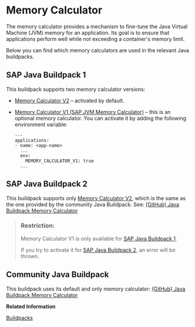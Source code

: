 <!-- loio505a71ae53e84c7a972bb6c34b4316fb -->

# Memory Calculator

The memory calculator provides a mechanism to fine-tune the Java Virtual Machine \(JVM\) memory for an application. Its goal is to ensure that applications perform well while not exceeding a container's memory limit.

Below you can find which memory calculators are used in the relevant Java buildpacks.



<a name="loio505a71ae53e84c7a972bb6c34b4316fb__section_kyg_nz3_k1c"/>

## SAP Java Buildpack 1

This buildpack supports two memory calculator versions:

-   [Memory Calculator V2](memory-calculator-v2-8eef959.md) – activated by default.

-   [Memory Calculator V1 \(SAP JVM Memory Calculator\)](memory-calculator-v1-sap-jvm-memory-calculator-c1059e0.md) – this is an optional memory calculator. You can activate it by adding the following environment variable:

    ```
    ---
    applications:
    - name: <app-name>
      ...
      env:
        MEMORY_CALCULATOR_V1: true
      ...
    ```




<a name="loio505a71ae53e84c7a972bb6c34b4316fb__section_qqb_4z3_k1c"/>

## SAP Java Buildpack 2

This buildpack supports only [Memory Calculator V2](memory-calculator-v2-8eef959.md), which is the same as the one provided by the community Java Buildpack. See: [\(GitHub\) Java Buildpack Memory Calculator](https://github.com/cloudfoundry/java-buildpack-memory-calculator)

> ### Restriction:  
> Memory Calculator V1 is only available for [SAP Java Buildpack 1](sap-java-buildpack-1-ad3e8df.md).
> 
> If you try to activate it for [SAP Java Buildpack 2](sap-java-buildpack-2-1cf206b.md), an error will be thrown.



## Community Java Buildpack

This buildpack uses its default and only memory calculator: [\(GitHub\) Java Buildpack Memory Calculator](https://github.com/cloudfoundry/java-buildpack-memory-calculator) 

**Related Information**  


[Buildpacks](buildpacks-5e7fc02.md "")

